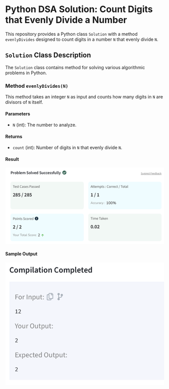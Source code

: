 # Python DSA Solution: Count Digits that Evenly Divide a Number

This repository provides a Python class `Solution` with a method `evenlyDivides` designed to count digits in a number `N` that evenly divide `N`.

## `Solution` Class Description

The `Solution` class contains method for solving various algorithmic problems in Python.

### Method `evenlyDivides(N)`

This method takes an integer `N` as input and counts how many digits in `N` are divisors of `N` itself.

#### Parameters

- `N` (int): The number to analyze.

#### Returns

- `count` (int): Number of digits in `N` that evenly divide `N`.

#### Result

![TestCasesPassed](TestCasesPassed.png)

#### Sample Output

![Output](Output.png)

